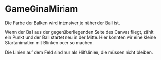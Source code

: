 # GameGinaMiriam
Die Farbe der Balken wird intensiver je näher der Ball ist.

Wenn der Ball aus der gegenüberliegenden Seite des Canvas fliegt, zählt ein Punkt und der Ball startet neu in der Mitte. Hier könnten wir eine kleine Startanimation mit Blinken oder so machen.

Die Linien auf dem Feld sind nur als Hilfslinien, die müssen nicht bleiben.